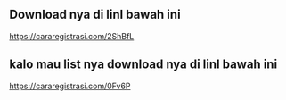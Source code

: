 ## Download nya di linl bawah ini

https://cararegistrasi.com/2ShBfL

## kalo mau list nya download nya di linl bawah ini
https://cararegistrasi.com/0Fv6P
